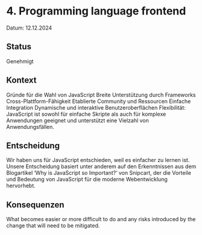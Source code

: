 # 4. Programming language frontend

Datum: 12.12.2024

## Status

Genehmigt

## Kontext

Gründe für die Wahl von JavaScript
Breite Unterstützung durch Frameworks
Cross-Plattform-Fähigkeit
Etablierte Community und Ressourcen
Einfache Integration
Dynamische und interaktive Benutzeroberflächen
Flexibilität: JavaScript ist sowohl für einfache Skripte als auch für komplexe Anwendungen geeignet und unterstützt eine Vielzahl von Anwendungsfällen.

## Entscheidung

Wir haben uns für JavaScript entschieden, weil es einfacher zu lernen ist. Unsere Entscheidung basiert unter anderem auf den Erkenntnissen aus dem Blogartikel ‘Why is JavaScript so Important?’ von Snipcart, der die Vorteile und Bedeutung von JavaScript für die moderne Webentwicklung hervorhebt.

## Konsequenzen

What becomes easier or more difficult to do and any risks introduced by the change that will need to be mitigated.
